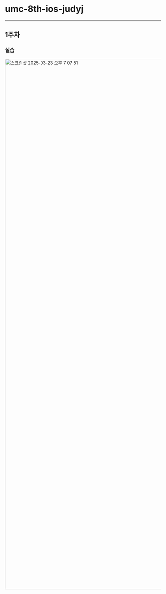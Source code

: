 # umc-8th-ios-judyj
---
## 1주차
### 실습
<img width="1710" alt="스크린샷 2025-03-23 오후 7 07 51" src="https://github.com/user-attachments/assets/9ed200a6-36e0-4c58-b681-7fb85c4b4c97" />

